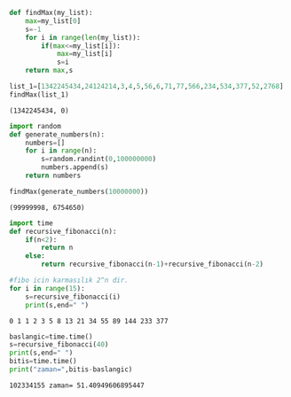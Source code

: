 

```python
def findMax(my_list):
    max=my_list[0]
    s=-1
    for i in range(len(my_list)):
        if(max<=my_list[i]):
            max=my_list[i]
            s=i
    return max,s

list_1=[1342245434,24124214,3,4,5,56,6,71,77,566,234,534,377,52,2768]
findMax(list_1)
```




    (1342245434, 0)




```python
import random
def generate_numbers(n):
    numbers=[]
    for i in range(n):
        s=random.randint(0,100000000)
        numbers.append(s)
    return numbers

findMax(generate_numbers(10000000))
```




    (99999998, 6754650)




```python
import time
def recursive_fibonacci(n):
    if(n<2):
        return n
    else:
        return recursive_fibonacci(n-1)+recursive_fibonacci(n-2)
```


```python
#fibo icin karmasılık 2^n dir.
for i in range(15):
    s=recursive_fibonacci(i)
    print(s,end=" ")
```

    0 1 1 2 3 5 8 13 21 34 55 89 144 233 377 


```python
baslangic=time.time()
s=recursive_fibonacci(40)
print(s,end=" ")
bitis=time.time()
print("zaman=",bitis-baslangic)
```

    102334155 zaman= 51.40949606895447
    


```python

```
